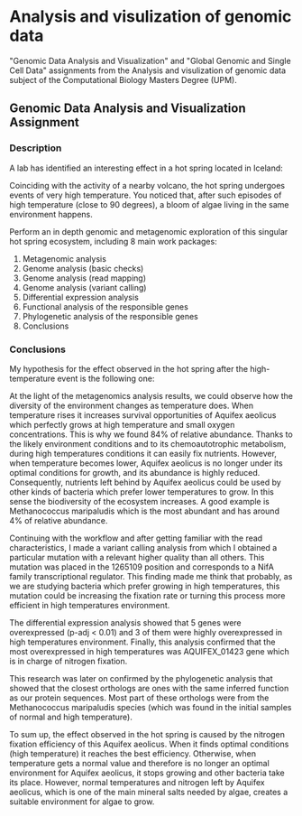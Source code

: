 # Analysis and visulization of genomic data
"Genomic Data Analysis and Visualization" and "Global Genomic and Single Cell Data" assignments from the Analysis and visulization of genomic data subject of the Computational Biology Masters Degree (UPM).

## Genomic Data Analysis and Visualization Assignment

### Description
A lab has identified an interesting effect in a hot spring located in Iceland:

Coinciding with the activity of a nearby volcano, the hot spring undergoes events of very high
temperature. You noticed that, after such episodes of high temperature (close to 90 degrees), a
bloom of algae living in the same environment happens.

Perform an in depth genomic and metagenomic exploration of this singular hot spring ecosystem, including 8 main work packages:

1. Metagenomic analysis
2. Genome analysis (basic checks)
3. Genome analysis (read mapping)
4. Genome analysis (variant calling)
5. Differential expression analysis
6. Functional analysis of the responsible genes
7. Phylogenetic analysis of the responsible genes
8. Conclusions

### Conclusions

My hypothesis for the effect observed in the hot spring after the high-temperature event is the
following one:

At the light of the metagenomics analysis results, we could observe how the diversity of the environment changes as temperature does. When temperature rises it increases survival opportunities
of Aquifex aeolicus which perfectly grows at high temperature and small oxygen concentrations.
This is why we found 84% of relative abundance. Thanks to the likely environment conditions and
to its chemoautotrophic metabolism, during high temperatures conditions it can easily fix nutrients. However, when temperature becomes lower, Aquifex aeolicus is no longer under its optimal
conditions for growth, and its abundance is highly reduced. Consequently, nutrients left behind
by Aquifex aeolicus could be used by other kinds of bacteria which prefer lower temperatures to
grow. In this sense the biodiversity of the ecosystem increases. A good example is Methanococcus
maripaludis which is the most abundant and has around 4% of relative abundance.

Continuing with the workflow and after getting familiar with the read characteristics, I made a
variant calling analysis from which I obtained a particular mutation with a relevant higher quality
than all others. This mutation was placed in the 1265109 position and corresponds to a NifA family
transcriptional regulator. This finding made me think that probably, as we are studying bacteria
which prefer growing in high temperatures, this mutation could be increasing the fixation rate or
turning this process more efficient in high temperatures environment.

The differential expression analysis showed that 5 genes were overexpressed (p-adj < 0.01) and 3 of
them were highly overexpressed in high temperatures environment. Finally, this analysis confirmed
that the most overexpressed in high temperatures was AQUIFEX_01423 gene which is in charge
of nitrogen fixation.

This research was later on confirmed by the phylogenetic analysis that showed that the closest
orthologs are ones with the same inferred function as our protein sequences. Most part of these
orthologs were from the Methanococcus maripaludis species (which was found in the initial samples
of normal and high temperature).

To sum up, the effect observed in the hot spring is caused by the nitrogen fixation efficiency of
this Aquifex aeolicus. When it finds optimal conditions (high temperature) it reaches the best
efficiency. Otherwise, when temperature gets a normal value and therefore is no longer an optimal
environment for Aquifex aeolicus, it stops growing and other bacteria take its place. However,
normal temperatures and nitrogen left by Aquifex aeolicus, which is one of the main mineral salts
needed by algae, creates a suitable environment for algae to grow.
